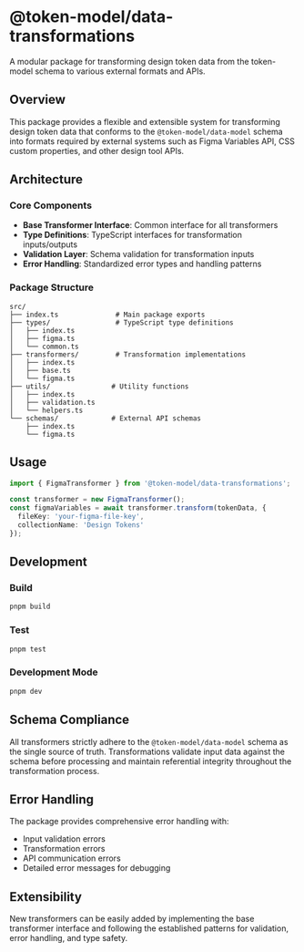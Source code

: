 # @token-model/data-transformations

A modular package for transforming design token data from the token-model schema to various external formats and APIs.

## Overview

This package provides a flexible and extensible system for transforming design token data that conforms to the `@token-model/data-model` schema into formats required by external systems such as Figma Variables API, CSS custom properties, and other design tool APIs.

## Architecture

### Core Components

- **Base Transformer Interface**: Common interface for all transformers
- **Type Definitions**: TypeScript interfaces for transformation inputs/outputs
- **Validation Layer**: Schema validation for transformation inputs
- **Error Handling**: Standardized error types and handling patterns

### Package Structure

```
src/
├── index.ts              # Main package exports
├── types/                # TypeScript type definitions
│   ├── index.ts
│   ├── figma.ts
│   └── common.ts
├── transformers/         # Transformation implementations
│   ├── index.ts
│   ├── base.ts
│   └── figma.ts
├── utils/               # Utility functions
│   ├── index.ts
│   ├── validation.ts
│   └── helpers.ts
└── schemas/             # External API schemas
    ├── index.ts
    └── figma.ts
```

## Usage

```typescript
import { FigmaTransformer } from '@token-model/data-transformations';

const transformer = new FigmaTransformer();
const figmaVariables = await transformer.transform(tokenData, {
  fileKey: 'your-figma-file-key',
  collectionName: 'Design Tokens'
});
```

## Development

### Build
```bash
pnpm build
```

### Test
```bash
pnpm test
```

### Development Mode
```bash
pnpm dev
```

## Schema Compliance

All transformers strictly adhere to the `@token-model/data-model` schema as the single source of truth. Transformations validate input data against the schema before processing and maintain referential integrity throughout the transformation process.

## Error Handling

The package provides comprehensive error handling with:
- Input validation errors
- Transformation errors
- API communication errors
- Detailed error messages for debugging

## Extensibility

New transformers can be easily added by implementing the base transformer interface and following the established patterns for validation, error handling, and type safety. 


